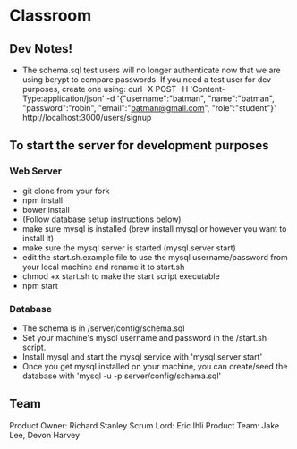 # Classroom

## Dev Notes!
- The schema.sql test users will no longer authenticate now that
  we are using bcrypt to compare passwords.
  If you need a test user for dev purposes, create one using:
  curl -X POST -H 'Content-Type:application/json' -d '{"username":"batman", "name":"batman", "password":"robin", "email":"batman@gmail.com", "role":"student"}' http://localhost:3000/users/signup

## To start the server for development purposes

### Web Server
- git clone from your fork
- npm install
- bower install
- (Follow database setup instructions below)
- make sure mysql is installed (brew install mysql or however you want to install it)
- make sure the mysql server is started (mysql.server start)
- edit the start.sh.example file to use the mysql username/password from your local machine and rename it to start.sh
- chmod +x start.sh to make the start script executable
- npm start

### Database
- The schema is in /server/config/schema.sql
- Set your machine's mysql username and password in the /start.sh script.
- Install mysql and start the mysql service with 'mysql.server start'
- Once you get mysql installed on your machine, you can create/seed the database with 'mysql -u <username> -p server/config/schema.sql'


## Team

Product Owner: Richard Stanley
Scrum Lord: Eric Ihli
Product Team: Jake Lee, Devon Harvey
